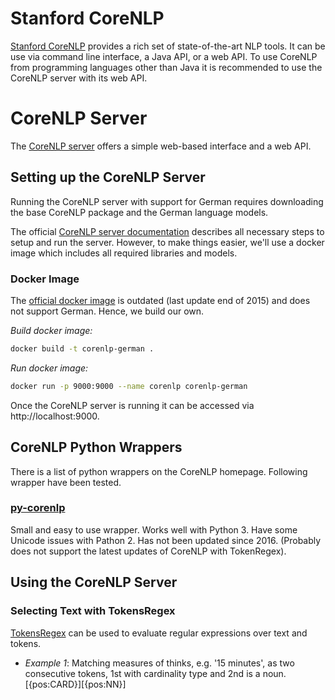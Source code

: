 # Stanford CoreNLP

[Stanford CoreNLP](https://stanfordnlp.github.io/CoreNLP/) provides a rich set of state-of-the-art NLP tools. It can be use via command line interface, a Java API, or a web API. To use CoreNLP from programming languages other than Java it is recommended to use the CoreNLP server with its web API.

# CoreNLP Server

The [CoreNLP server](https://stanfordnlp.github.io/CoreNLP/corenlp-server.html) offers a simple web-based interface and a web API.

## Setting up the CoreNLP Server

Running the CoreNLP server with support for German requires downloading the base CoreNLP package and the German language models.

The official [CoreNLP server documentation](https://stanfordnlp.github.io/CoreNLP/corenlp-server.html) describes all necessary steps to setup and run the server.
However, to make things easier, we'll use a docker image which includes all required libraries and models.

### Docker Image

The [official docker image](https://hub.docker.com/r/motiz88/corenlp/) is outdated (last update end of 2015) and does not support German. Hence, we build our own.

*Build docker image:*

```sh
docker build -t corenlp-german .
```

*Run docker image:*

```sh
docker run -p 9000:9000 --name corenlp corenlp-german
```

Once the CoreNLP server is running it can be accessed via http://localhost:9000.

## CoreNLP Python Wrappers

There is a list of python wrappers on the CoreNLP homepage. Following wrapper have been tested.

### [py-corenlp](https://github.com/smilli/py-corenlp)

Small and easy to use wrapper. Works well with Python 3. Have some Unicode issues with Pathon 2. Has not been updated since 2016. (Probably does not support the latest updates of CoreNLP with TokenRegex).

## Using the CoreNLP Server

### Selecting Text with TokensRegex

[TokensRegex](https://nlp.stanford.edu/software/tokensregex.html) can be used to evaluate regular expressions over text and tokens.

* *Example 1*: Matching measures of thinks, e.g. '15 minutes', as two consecutive tokens, 1st with cardinality type and 2nd is a noun.
        [{pos:CARD}][{pos:NN}]
